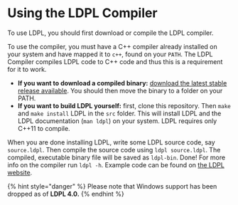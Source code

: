 # Using the LDPL Compiler

To use LDPL, you should first download or compile the LDPL compiler.

To use the compiler, you must have a C++ compiler already installed on your system and have mapped it to `c++`, found on your `PATH`. The LDPL Compiler compiles LDPL code to C++ code and thus this is a requirement for it to work.

* **If you want to download a compiled binary:** [download the latest stable release available](https://github.com/Lartu/ldpl/releases). You should then move the binary to a folder on your PATH.
* **If you want to build LDPL yourself:** first, clone this repository. Then `make` and `make install` LDPL in the `src` folder. This will install LDPL and the LDPL documentation \(`man ldpl`\) on your system. LDPL requires only C++11 to compile.

When you are done installing LDPL, write some LDPL source code, say `source.ldpl`. Then compile the source code using `ldpl source.ldpl`. The compiled, executable binary file will be saved as `ldpl-bin`. Done! For more info on the compiler run `ldpl -h`. Example code can be found on [the LDPL website](http://ldpl.lartu.net).

{% hint style="danger" %}
Please note that Windows support has been dropped as of **LDPL 4.0.**
{% endhint %}

